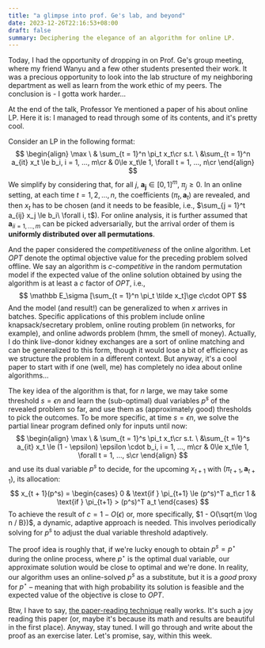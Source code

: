 ```yaml
---
title: "a glimpse into prof. Ge's lab, and beyond"
date: 2023-12-26T22:16:53+08:00
draft: false
summary: Deciphering the elegance of an algorithm for online LP.
---
```


Today, I had the opportunity of dropping in on Prof. Ge's group meeting, where my friend Wanyu and a few other students presented their work. It was a precious opportunity to look into the lab structure of my neighboring department as well as learn from the work ethic of my peers. The conclusion is - I gotta work harder...

At the end of the talk, Professor Ye mentioned a paper of his about online LP. Here it is: I managed to read through some of its contents, and it's pretty cool.

Consider an LP in the following format:
$$
\begin{align}
\max \ & \sum_{t = 1}^n \pi_t x_t\cr
s.t. \ &\sum_{t = 1}^n a_{it} x_t \le b_i, i = 1, ..., m\cr
& 0\le  x_t\le 1, \forall t = 1, ..., n\cr
\end{align}
$$
We simplify by considering that, for all $j$, $\mathbf {a_j} \in [0, 1]^m$, $\pi_j \ge 0$. In an online setting, at each time $t = 1, 2, ..., n$, the coefficients $(\pi_t, \mathbf a_t)$ are revealed, and then $x_t$ has to be chosen (and it needs to be feasible, i.e., $\sum_{j = 1}^t a_{ij} x_j \le b_i\ \forall i, t$). For online analysis, it is further assumed that ${\mathbf a_{i}}_{i = 1, ..., m}$ can be picked adversarially, but the arrival order of them is **uniformly distributed over all permutations**.

And the paper considered the *competitiveness* of the online algorithm. Let $OPT$ denote the optimal objective value for the preceding problem solved offline. We say an algorithm is *$c$-competitive* in the random permutation model if the expected value of the online solution obtained by using the algorithm is at least a $c$ factor of $OPT$, i.e.,
$$
\mathbb E_\sigma [\sum_{t = 1}^n \pi_t \tilde x_t]\ge c\cdot OPT
$$
And the model (and result!) can be generalized to when $x$ arrives in batches. Specific applications of this problem include online knapsack/secretary problem, online routing problem (in networks, for example), and online adwords problem (hmm, the smell of money). Actually, I do think live-donor kidney exchanges are a sort of online matching and can be generalized to this form, though it would lose a bit of efficiency as we structure the problem in a different context. But anyway, it's a cool paper to start with if one (well, me) has completely no idea about online algorithms...

The key idea of the algorithm is that, for $n$ large, we may take some threshold $s = \epsilon n$ and learn the (sub-optimal) dual variables $p^s$ of the revealed problem so far, and use them as (approximately good) thresholds to pick the outcomes. To be more specific, at time $s = \epsilon n$, we solve the partial linear program defined only for inputs until now:
$$
\begin{align}
\max \ & \sum_{t = 1}^s \pi_t x_t\cr
s.t. \ &\sum_{t = 1}^s a_{it} x_t \le (1 - \epsilon) \epsilon \cdot b_i, i = 1, ..., m\cr
& 0\le  x_t\le 1, \forall t = 1, ..., s\cr
\end{align}
$$
and use its dual variable $p^s$ to decide, for the upcoming $x_{t+1}$ with $(\pi_{t + 1}, \mathbf a_{t + 1})$, its allocation:
$$
x_{t + 1}(p^s) = 
\begin{cases}
0 & \text{if } \pi_{t+1} \le (p^s)^T a_t\cr
1 & \text{if } \pi_{t+1} > (p^s)^T a_t
\end{cases}
$$
To achieve the result of $c = 1 - O(\epsilon)$ or, more specifically, $1 - O(\sqrt{m \log n / B})$, a dynamic, adaptive approach is needed. This involves periodically solving for $p^s$ to adjust the dual variable threshold adaptively.

The proof idea is roughly that, if we're lucky enough to obtain $p^s = p^{\star}$ during the online process, where $p^\star$ is the optimal dual variable, our approximate solution would be close to optimal and we're done. In reality, our algorithm uses an online-solved $p^s$ as a substitute, but it is a *good* proxy for $p^\star$ – meaning that with high probability its solution is feasible and the expected value of the objective is close to $OPT$.

Btw, I have to say, [the paper-reading technique](/posts/how_to_read_a_paper/) really works. It's such a joy reading this paper (or, maybe it's because its math and results are beautiful in the first place). Anyway, stay tuned. I will go through and write about the proof as an exercise later. Let's promise, say, within this week.
